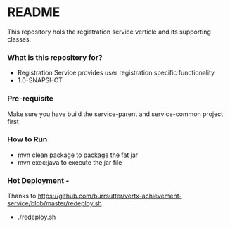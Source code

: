 # README #

This repository hols the registration service verticle and its supporting classes.
### What is this repository for? ###

* Registration Service provides user registration specific functionality
* 1.0-SNAPSHOT

### Pre-requisite 
Make sure you have build the service-parent and service-common project first

### How to Run 

* mvn clean package to package the fat jar
* mvn exec:java to execute the jar file 

### Hot Deployment - 
Thanks to https://github.com/burrsutter/vertx-achievement-service/blob/master/redeploy.sh

* ./redeploy.sh